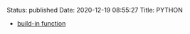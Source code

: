 Status: published
Date: 2020-12-19 08:55:27
Title: PYTHON

- [build-in function](http://www.jerrylsu.net/articles/2020/programming-Python-build-in-function.html)
